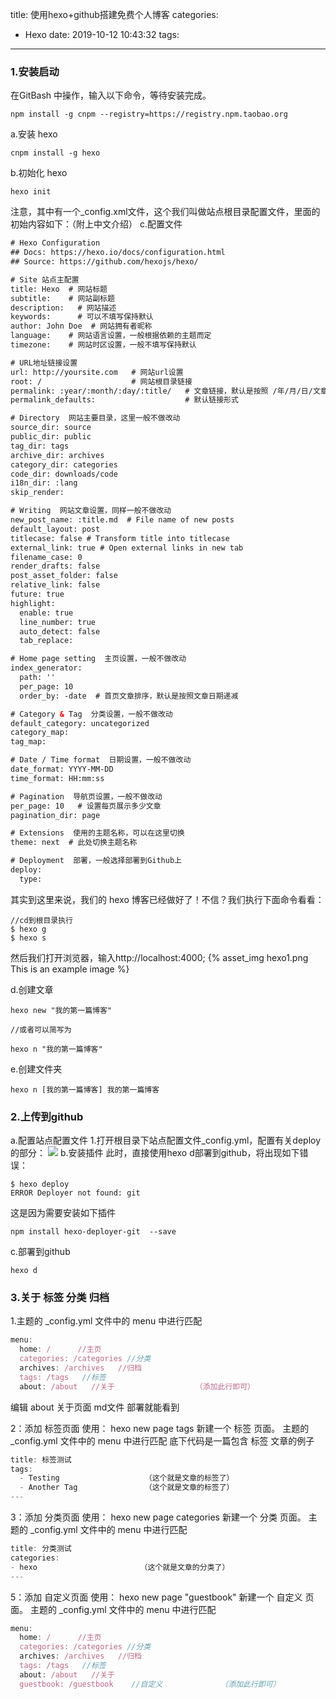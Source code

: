 title: 使用hexo+github搭建免费个人博客
categories:
  - Hexo
date: 2019-10-12 10:43:32
tags:
---
### 1.安装启动
在GitBash 中操作，输入以下命令，等待安装完成。
```shell
npm install -g cnpm --registry=https://registry.npm.taobao.org
```
a.安装 hexo
```shell
cnpm install -g hexo
```
b.初始化 hexo
```shell
hexo init
```
注意，其中有一个_config.xml文件，这个我们叫做站点根目录配置文件，里面的初始内容如下：（附上中文介绍）
c.配置文件
```xml
# Hexo Configuration
## Docs: https://hexo.io/docs/configuration.html
## Source: https://github.com/hexojs/hexo/

# Site 站点主配置
title: Hexo  # 网站标题
subtitle:    # 网站副标题
description:   # 网站描述
keywords:      # 可以不填写保持默认
author: John Doe  # 网站拥有者昵称
language:    # 网站语言设置，一般根据依赖的主题而定
timezone:    # 网站时区设置，一般不填写保持默认

# URL地址链接设置
url: http://yoursite.com   # 网站url设置
root: /                    # 网站根目录链接
permalink: :year/:month/:day/:title/   # 文章链接，默认是按照 /年/月/日/文章标题 设置的链接
permalink_defaults:                    # 默认链接形式

# Directory  网站主要目录，这里一般不做改动
source_dir: source
public_dir: public
tag_dir: tags
archive_dir: archives
category_dir: categories
code_dir: downloads/code
i18n_dir: :lang
skip_render:

# Writing  网站文章设置，同样一般不做改动
new_post_name: :title.md  # File name of new posts
default_layout: post
titlecase: false # Transform title into titlecase
external_link: true # Open external links in new tab
filename_case: 0
render_drafts: false
post_asset_folder: false
relative_link: false
future: true
highlight:
  enable: true
  line_number: true
  auto_detect: false
  tab_replace:

# Home page setting  主页设置，一般不做改动
index_generator:
  path: ''
  per_page: 10
  order_by: -date  # 首页文章排序，默认是按照文章日期递减

# Category & Tag  分类设置，一般不做改动
default_category: uncategorized
category_map:
tag_map:

# Date / Time format  日期设置，一般不做改动
date_format: YYYY-MM-DD
time_format: HH:mm:ss

# Pagination  导航页设置，一般不做改动
per_page: 10   # 设置每页展示多少文章
pagination_dir: page

# Extensions  使用的主题名称，可以在这里切换
theme: next  # 此处切换主题名称

# Deployment  部署，一般选择部署到Github上
deploy:
  type:
```
其实到这里来说，我们的 hexo 博客已经做好了！不信？我们执行下面命令看看：

```shell
//cd到根目录执行
$ hexo g
$ hexo s
```
然后我们打开浏览器，输入http://localhost:4000;
{% asset_img hexo1.png This is an example image %}

d.创建文章

```shell
hexo new "我的第一篇博客"

//或者可以简写为

hexo n "我的第一篇博客"
```
e.创建文件夹
```shell
hexo n [我的第一篇博客] 我的第一篇博客
```
### 2.上传到github
a.配置站点配置文件
1.打开根目录下站点配置文件_config.yml，配置有关deploy的部分：
![](/images/20191012104426.png)
b.安装插件
此时，直接使用hexo d部署到github，将出现如下错误：
```shell
$ hexo deploy
ERROR Deployer not found: git
```
这是因为需要安装如下插件
```shell
npm install hexo-deployer-git  --save
```
c.部署到github
```shell
hexo d
```

### 3.关于 标签 分类 归档
1.主题的 _config.yml 文件中的 menu 中进行匹配
```js
menu:
  home: /      //主页
  categories: /categories //分类
  archives: /archives   //归档
  tags: /tags   //标签
  about: /about   //关于                  （添加此行即可）
```
编辑 about 关于页面 md文件 部署就能看到

2：添加 标签页面
使用： hexo new page tags 新建一个 标签 页面。
主题的 _config.yml 文件中的 menu 中进行匹配
底下代码是一篇包含 标签 文章的例子
```js
title: 标签测试
tags:
  - Testing                   （这个就是文章的标签了）
  - Another Tag               （这个就是文章的标签了）
---
```
3：添加 分类页面
使用： hexo new page categories 新建一个 分类 页面。
主题的 _config.yml 文件中的 menu 中进行匹配
```js
title: 分类测试
categories:
- hexo                       （这个就是文章的分类了）
---
```
5：添加 自定义页面
使用： hexo new page "guestbook" 新建一个 自定义 页面。
主题的 _config.yml 文件中的 menu 中进行匹配
```js
menu:
  home: /      //主页
  categories: /categories //分类
  archives: /archives   //归档
  tags: /tags   //标签
  about: /about   //关于
  guestbook: /guestbook    //自定义             （添加此行即可）
```
